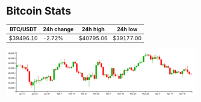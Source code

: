 # Bitcoin Stats

BTC/USDT|24h change|24h high|24h low|
|---|---|---|---|
|$39496.10|-2.72%|$40795.06|$39177.00|

<img src="./chart.svg">
